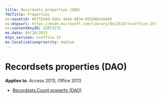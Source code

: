 ```yaml
---
title: Recordsets properties (DAO)
TOCTitle: Properties
ms:assetid: 86f55d9d-d26c-4e4e-9834-055d8be16445
ms:mtpsurl: https://msdn.microsoft.com/library/Dn125147(v=office.15)
ms:contentKeyID: 52073272
ms.date: 09/18/2015
mtps_version: v=office.15
ms.localizationpriority: medium
---
```


# Recordsets properties (DAO)

**Applies to**: Access 2013, Office 2013

- [Recordsets.Count property (DAO)](recordsets-count-property-dao.md)


